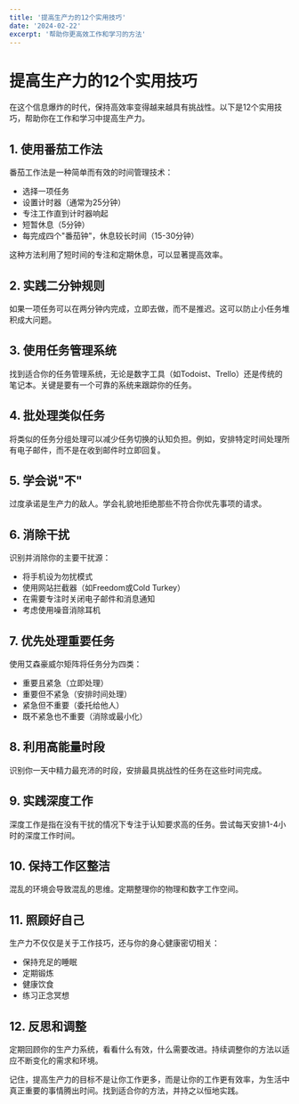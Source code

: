 ```yaml
---
title: '提高生产力的12个实用技巧'
date: '2024-02-22'
excerpt: '帮助你更高效工作和学习的方法'
---
```


# 提高生产力的12个实用技巧

在这个信息爆炸的时代，保持高效率变得越来越具有挑战性。以下是12个实用技巧，帮助你在工作和学习中提高生产力。

## 1. 使用番茄工作法

番茄工作法是一种简单而有效的时间管理技术：

- 选择一项任务
- 设置计时器（通常为25分钟）
- 专注工作直到计时器响起
- 短暂休息（5分钟）
- 每完成四个"番茄钟"，休息较长时间（15-30分钟）

这种方法利用了短时间的专注和定期休息，可以显著提高效率。

## 2. 实践二分钟规则

如果一项任务可以在两分钟内完成，立即去做，而不是推迟。这可以防止小任务堆积成大问题。

## 3. 使用任务管理系统

找到适合你的任务管理系统，无论是数字工具（如Todoist、Trello）还是传统的笔记本。关键是要有一个可靠的系统来跟踪你的任务。

## 4. 批处理类似任务

将类似的任务分组处理可以减少任务切换的认知负担。例如，安排特定时间处理所有电子邮件，而不是在收到邮件时立即回复。

## 5. 学会说"不"

过度承诺是生产力的敌人。学会礼貌地拒绝那些不符合你优先事项的请求。

## 6. 消除干扰

识别并消除你的主要干扰源：

- 将手机设为勿扰模式
- 使用网站拦截器（如Freedom或Cold Turkey）
- 在需要专注时关闭电子邮件和消息通知
- 考虑使用噪音消除耳机

## 7. 优先处理重要任务

使用艾森豪威尔矩阵将任务分为四类：

- 重要且紧急（立即处理）
- 重要但不紧急（安排时间处理）
- 紧急但不重要（委托给他人）
- 既不紧急也不重要（消除或最小化）

## 8. 利用高能量时段

识别你一天中精力最充沛的时段，安排最具挑战性的任务在这些时间完成。

## 9. 实践深度工作

深度工作是指在没有干扰的情况下专注于认知要求高的任务。尝试每天安排1-4小时的深度工作时间。

## 10. 保持工作区整洁

混乱的环境会导致混乱的思维。定期整理你的物理和数字工作空间。

## 11. 照顾好自己

生产力不仅仅是关于工作技巧，还与你的身心健康密切相关：

- 保持充足的睡眠
- 定期锻炼
- 健康饮食
- 练习正念冥想

## 12. 反思和调整

定期回顾你的生产力系统，看看什么有效，什么需要改进。持续调整你的方法以适应不断变化的需求和环境。

记住，提高生产力的目标不是让你工作更多，而是让你的工作更有效率，为生活中真正重要的事情腾出时间。找到适合你的方法，并持之以恒地实践。 